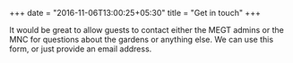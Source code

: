 +++
date = "2016-11-06T13:00:25+05:30"
title = "Get in touch"
+++

It would be great to allow guests to contact either the MEGT admins or the MNC for questions about the gardens or anything else.  We can use this form, or just provide an email address.